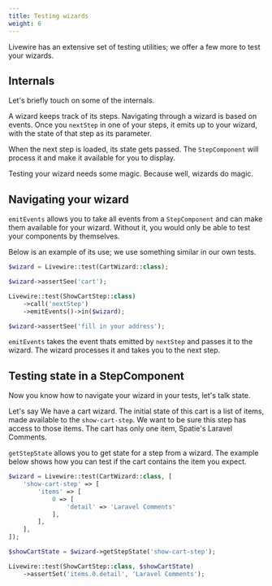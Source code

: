 ```yaml
---
title: Testing wizards
weight: 6
---
```


Livewire has an extensive set of testing utilities; we offer a few more to 
test your wizards.

## Internals

Let's briefly touch on some of the internals.

A wizard keeps track of its steps. Navigating through a wizard is based on
events. Once you `nextStep` in one of your steps, it emits up to your wizard, 
with the state of that step as its parameter.

When the next step is loaded, its state gets passed. The `StepComponent` will
process it and make it available for you to display.

Testing your wizard needs some magic. Because well, wizards do magic.

## Navigating your wizard

`emitEvents` allows you to take all events from a `StepComponent` and can make
them available for your wizard. Without it, you would only be able to test
your components by themselves.

Below is an example of its use; we use something similar in our own tests.

```php
$wizard = Livewire::test(CartWizard::class);

$wizard->assertSee('cart');

Livewire::test(ShowCartStep::class)
    ->call('nextStep')
    ->emitEvents()->in($wizard);

$wizard->assertSee('fill in your address');
```

`emitEvents` takes the event thats emitted by `nextStep` and passes it to the
wizard. The wizard processes it and takes you to the next step.

## Testing state in a StepComponent

Now you know how to navigate your wizard in your tests, let's talk state. 

Let's say We have a cart wizard. The initial state of this cart is a list of 
items, made available to the `show-cart-step`. We want to be sure this step has 
access to those items. The cart has only one item, Spatie's Laravel Comments.

`getStepState` allows you to get state for a step from a wizard. The example
below shows how you can test if the cart contains the item you expect.

```php
$wizard = Livewire::test(CartWizard::class, [
    'show-cart-step' => [
        'items' => [
            0 => [
                'detail' => 'Laravel Comments'
            ],
        ],
    ],
]);

$showCartState = $wizard->getStepState('show-cart-step');

Livewire::test(ShowCartStep::class, $showCartState)
    ->assertSet('items.0.detail', 'Laravel Comments');
```

